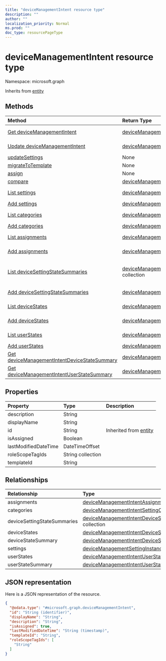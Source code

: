 ```yaml
---
title: "deviceManagementIntent resource type"
description: ""
author: ""
localization_priority: Normal
ms.prod: ""
doc_type: resourcePageType
---
```


# deviceManagementIntent resource type


Namespace: microsoft.graph




Inherits from [entity](../resources/entity.md)

## Methods
|Method|Return Type|Description|
|:---|:---|:---|
|[Get deviceManagementIntent](../api/devicemanagementintent-get.md)|[deviceManagementIntent](../resources/devicemanagementintent.md)|Read properties and relationships of the [deviceManagementIntent](../resources/devicemanagementintent.md) object.|
|[Update deviceManagementIntent](../api/devicemanagementintent-update.md)|[deviceManagementIntent](../resources/devicemanagementintent.md)|Update the properties of a [deviceManagementIntent](../resources/devicemanagementintent.md) object.|
|[updateSettings](../api/devicemanagementintent-updatesettings.md)|None||
|[migrateToTemplate](../api/devicemanagementintent-migratetotemplate.md)|None||
|[assign](../api/devicemanagementintent-assign.md)|None||
|[compare](../api/devicemanagementintent-compare.md)|[deviceManagementSettingComparison](../resources/devicemanagementsettingcomparison.md) collection||
|[List settings](../api/devicemanagementintent-list-settings.md)|[deviceManagementSettingInstance](../resources/devicemanagementsettinginstance.md) collection|Get the deviceManagementSettingInstances from the settings navigation property.|
|[Add settings](../api/devicemanagementintent-post-settings.md)|[deviceManagementSettingInstance](../resources/devicemanagementsettinginstance.md)|Add settings by posting to the settings collection.|
|[List categories](../api/devicemanagementintent-list-categories.md)|[deviceManagementIntentSettingCategory](../resources/devicemanagementintentsettingcategory.md) collection|Get the deviceManagementIntentSettingCategories from the categories navigation property.|
|[Add categories](../api/devicemanagementintent-post-categories.md)|[deviceManagementIntentSettingCategory](../resources/devicemanagementintentsettingcategory.md)|Add categories by posting to the categories collection.|
|[List assignments](../api/devicemanagementintent-list-assignments.md)|[deviceManagementIntentAssignment](../resources/devicemanagementintentassignment.md) collection|Get the deviceManagementIntentAssignments from the assignments navigation property.|
|[Add assignments](../api/devicemanagementintent-post-assignments.md)|[deviceManagementIntentAssignment](../resources/devicemanagementintentassignment.md)|Add assignments by posting to the assignments collection.|
|[List deviceSettingStateSummaries](../api/devicemanagementintent-list-devicesettingstatesummaries.md)|[deviceManagementIntentDeviceSettingStateSummary](../resources/devicemanagementintentdevicesettingstatesummary.md) collection|Get the deviceManagementIntentDeviceSettingStateSummaries from the deviceSettingStateSummaries navigation property.|
|[Add deviceSettingStateSummaries](../api/devicemanagementintent-post-devicesettingstatesummaries.md)|[deviceManagementIntentDeviceSettingStateSummary](../resources/devicemanagementintentdevicesettingstatesummary.md)|Add deviceSettingStateSummaries by posting to the deviceSettingStateSummaries collection.|
|[List deviceStates](../api/devicemanagementintent-list-devicestates.md)|[deviceManagementIntentDeviceState](../resources/devicemanagementintentdevicestate.md) collection|Get the deviceManagementIntentDeviceStates from the deviceStates navigation property.|
|[Add deviceStates](../api/devicemanagementintent-post-devicestates.md)|[deviceManagementIntentDeviceState](../resources/devicemanagementintentdevicestate.md)|Add deviceStates by posting to the deviceStates collection.|
|[List userStates](../api/devicemanagementintent-list-userstates.md)|[deviceManagementIntentUserState](../resources/devicemanagementintentuserstate.md) collection|Get the deviceManagementIntentUserStates from the userStates navigation property.|
|[Add userStates](../api/devicemanagementintent-post-userstates.md)|[deviceManagementIntentUserState](../resources/devicemanagementintentuserstate.md)|Add userStates by posting to the userStates collection.|
|[Get deviceManagementIntentDeviceStateSummary](../api/devicemanagementintentdevicestatesummary-get.md)|[deviceManagementIntentDeviceStateSummary](../resources/devicemanagementintentdevicestatesummary.md)|Read properties and relationships of the [deviceManagementIntentDeviceStateSummary](../resources/devicemanagementintentdevicestatesummary.md) object.|
|[Get deviceManagementIntentUserStateSummary](../api/devicemanagementintentuserstatesummary-get.md)|[deviceManagementIntentUserStateSummary](../resources/devicemanagementintentuserstatesummary.md)|Read properties and relationships of the [deviceManagementIntentUserStateSummary](../resources/devicemanagementintentuserstatesummary.md) object.|

## Properties
|Property|Type|Description|
|:---|:---|:---|
|description|String||
|displayName|String||
|id|String| Inherited from [entity](../resources/entity.md)|
|isAssigned|Boolean||
|lastModifiedDateTime|DateTimeOffset||
|roleScopeTagIds|String collection||
|templateId|String||

## Relationships
|Relationship|Type|Description|
|:---|:---|:---|
|assignments|[deviceManagementIntentAssignment](../resources/devicemanagementintentassignment.md) collection||
|categories|[deviceManagementIntentSettingCategory](../resources/devicemanagementintentsettingcategory.md) collection||
|deviceSettingStateSummaries|[deviceManagementIntentDeviceSettingStateSummary](../resources/devicemanagementintentdevicesettingstatesummary.md) collection||
|deviceStates|[deviceManagementIntentDeviceState](../resources/devicemanagementintentdevicestate.md) collection||
|deviceStateSummary|[deviceManagementIntentDeviceStateSummary](../resources/devicemanagementintentdevicestatesummary.md)||
|settings|[deviceManagementSettingInstance](../resources/devicemanagementsettinginstance.md) collection||
|userStates|[deviceManagementIntentUserState](../resources/devicemanagementintentuserstate.md) collection||
|userStateSummary|[deviceManagementIntentUserStateSummary](../resources/devicemanagementintentuserstatesummary.md)||

## JSON representation
Here is a JSON representation of the resource.
<!-- {
  "blockType": "resource",
  "keyProperty": "id",
  "@odata.type": "microsoft.graph.deviceManagementIntent",
  "baseType": "microsoft.graph.entity",
  "openType": false
}
-->
``` json
{
  "@odata.type": "#microsoft.graph.deviceManagementIntent",
  "id": "String (identifier)",
  "displayName": "String",
  "description": "String",
  "isAssigned": true,
  "lastModifiedDateTime": "String (timestamp)",
  "templateId": "String",
  "roleScopeTagIds": [
    "String"
  ]
}
```

